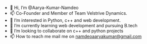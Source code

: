 - 👋 Hi, I’m @Aarya-Kumar-Namdeo
- 📫 Co-Founder and Member of Team Velstrive Dynamics.
- 👀 I’m interested in Python, c++ and web development.
- 🌱 I’m currently learning web development and pursuing B.tech
- 💞️ I’m looking to collaborate on c++ and python projects
- 📫 How to reach me mail me on namdeoaaryakumar@gmail.com

<!---
Aarya-Kumar-Namdeo/Aarya-Kumar-Namdeo is a ✨ special ✨ repository because its `README.md` (this file) appears on your GitHub profile.
You can click the Preview link to take a look at your changes.
--->
